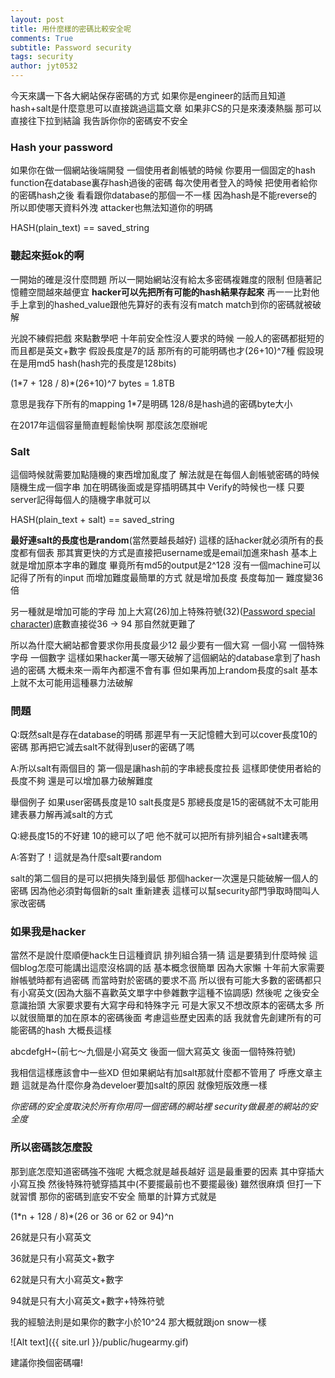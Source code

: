 ```yaml
---
layout: post
title: 用什麼樣的密碼比較安全呢
comments: True 
subtitle: Password security
tags: security
author: jyt0532
---
```


今天來講一下各大網站保存密碼的方式 
如果你是engineer的話而且知道hash+salt是什麼意思可以直接跳過這篇文章
如果非CS的只是來湊湊熱腦 那可以直接往下拉到結論 
我告訴你你的密碼安不安全

### Hash your password

如果你在做一個網站後端開發 一個使用者創帳號的時候 
你要用一個固定的hash function在database裏存hash過後的密碼
每次使用者登入的時候 
把使用者給你的密碼hash之後
看看跟你database的那個一不一樣 因為hash是不能reverse的 
所以即使哪天資料外洩 attacker也無法知道你的明碼 

HASH(plain_text) == saved_string

### 聽起來挺ok的啊

一開始的確是沒什麼問題 所以一開始網站沒有給太多密碼複雜度的限制
但隨著記憶體空間越來越便宜 **hacker可以先把所有可能的hash結果存起來**
再一一比對他手上拿到的hashed_value跟他先算好的表有沒有match 
match到你的密碼就被破解

光說不練假把戲 來點數學吧 
十年前安全性沒人要求的時候 一般人的密碼都挺短的而且都是英文+數字 
假設長度是7的話
那所有的可能明碼也才(26+10)^7種 假設現在是用md5 hash(hash完的長度是128bits)

(1\*7 + 128 / 8)\*(26+10)^7 bytes = 1.8TB

意思是我存下所有的mapping 1*7是明碼 128/8是hash過的密碼byte大小

在2017年這個容量簡直輕鬆愉快啊 那麼該怎麼辦呢

### Salt

這個時候就需要加點隨機的東西增加亂度了 解法就是在每個人創帳號密碼的時候 隨機生成一個字串 加在明碼後面或是穿插明碼其中
Verify的時候也一樣 只要server記得每個人的隨機字串就可以

HASH(plain_text + salt) == saved_string

**最好連salt的長度也是random**(當然要越長越好) 這樣的話hacker就必須所有的長度都有個表
那其實更快的方式是直接把username或是email加進來hash
基本上就是增加原本字串的難度 畢竟所有md5的output是2^128 沒有一個machine可以記得了所有的input
而增加難度最簡單的方式 就是增加長度 長度每加一 難度變36倍 

另一種就是增加可能的字母 加上大寫(26)加上特殊符號(32)([Password special character](https://www.owasp.org/index.php/Password_special_characters))底數直接從36 -> 94 那自然就更難了

所以為什麼大網站都會要求你用長度最少12 最少要有一個大寫 一個小寫 一個特殊字母 一個數字
這樣如果hacker萬一哪天破解了這個網站的database拿到了hash過的密碼 大概未來一兩年內都還不會有事
但如果再加上random長度的salt 基本上就不太可能用這種暴力法破解

### 問題

Q:既然salt是存在database的明碼 那遲早有一天記憶體大到可以cover長度10的密碼 
那再把它減去salt不就得到user的密碼了嗎

A:所以salt有兩個目的 第一個是讓hash前的字串總長度拉長 這樣即使使用者給的長度不夠 還是可以增加暴力破解難度 

舉個例子 如果user密碼長度是10 salt長度是5 那總長度是15的密碼就不太可能用建表暴力解再減salt的方式

Q:總長度15的不好建 10的總可以了吧 他不就可以把所有排列組合+salt建表嗎

A:答對了！這就是為什麼salt要random 

salt的第二個目的是可以把損失降到最低 那個hacker一次還是只能破解一個人的密碼
因為他必須對每個新的salt 重新建表 這樣可以幫security部門爭取時間叫人家改密碼

### 如果我是hacker

當然不是說什麼順便hack生日這種資訊 排列組合猜一猜 這是要猜到什麼時候 
這個blog怎麼可能講出這麼沒格調的話
基本概念很簡單 因為大家懶 十年前大家需要辦帳號時都有過密碼 而當時對於密碼的要求不高
所以很有可能大多數的密碼都只有小寫英文(因為大腦不喜歡英文單字中參雜數字這種不協調感)
然後呢 之後安全意識抬頭 大家要求要有大寫字母和特殊字元 可是大家又不想改原本的密碼太多
所以就很簡單的加在原本的密碼後面
考慮這些歷史因素的話
我就會先創建所有的可能密碼的hash 大概長這樣

abcdefgH~(前七～九個是小寫英文 後面一個大寫英文 後面一個特殊符號)

我相信這樣應該會中一些XD 但如果網站有加salt那就什麼都不管用了
呼應文章主題 這就是為什麼你身為develoer要加salt的原因
就像短版效應一樣

*你密碼的安全度取決於所有你用同一個密碼的網站裡 security做最差的網站的安全度*

###  所以密碼該怎麼設

那到底怎麼知道密碼強不強呢
大概念就是越長越好 這是最重要的因素 
其中穿插大小寫互換 然後特殊符號穿插其中(不要擺最前也不要擺最後)
雖然很麻煩 但打一下就習慣
那你的密碼到底安不安全 簡單的計算方式就是

(1\*n + 128 / 8)\*(26 or 36 or 62 or 94)^n

26就是只有小寫英文 

36就是只有小寫英文+數字

62就是只有大小寫英文+數字

94就是只有大小寫英文+數字+特殊符號

我的經驗法則是如果你的數字小於10^24 那大概就跟jon snow一樣

![Alt text]({{ site.url }}/public/hugearmy.gif)

建議你換個密碼囉!
